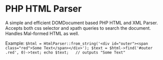 PHP HTML Parser
===============

A simple and efficient DOMDocument based PHP HTML and XML Parser.  
Accepts both css selector and xpath queries to search the document.  
Handles Mal-formed HTML as well.

Example:
`$html = HtmlParser::from_string('<div id="outer"><span class="red">Some Text</span></div>');
$text = $html->find('#outer .red', 0)->text;
echo $text;   // outputs "Some Text"`
